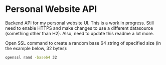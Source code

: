 # Personal Website API
Backend API for my personal website UI. This is a work in progress. Still need to enable HTTPS and make changes to use a different datasource (something other than H2). Also, need to update this readme a lot more.

Open SSL command to create a random base 64 string of specified size (in the example below, 32 bytes):
```sh
openssl rand -base64 32
```
